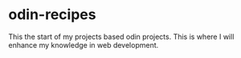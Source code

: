 # odin-recipes
This the start of my projects based odin projects. This is where I will enhance my knowledge in web development.
